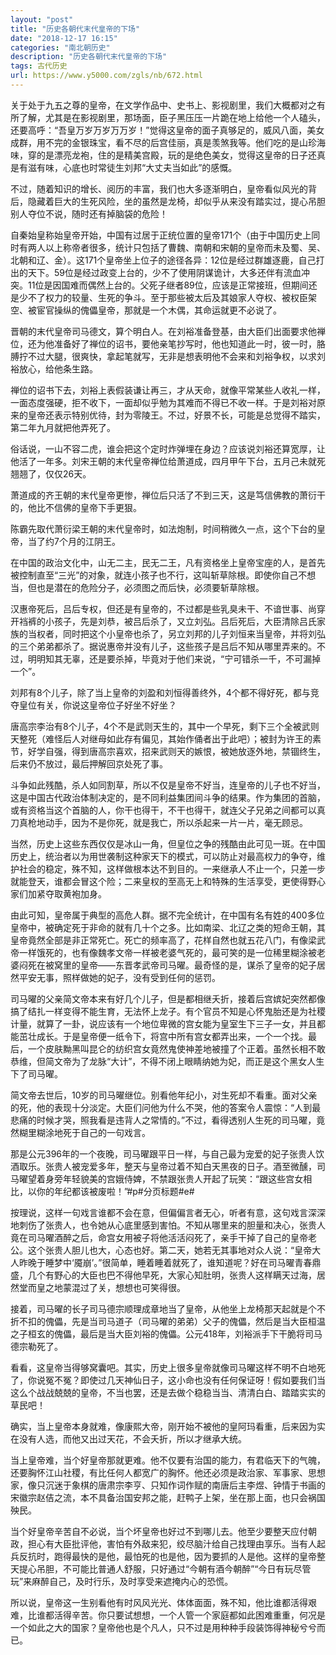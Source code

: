 ```yaml
---
layout: "post"
title: "历史各朝代末代皇帝的下场"
date: "2018-12-17 16:15"
categories: "南北朝历史"
description: "历史各朝代末代皇帝的下场"
tags: 古代历史
url: https://www.y5000.com/zgls/nb/672.html
---
```






关于处于九五之尊的皇帝，在文学作品中、史书上、影视剧里，我们大概都对之有所了解，尤其是在影视剧里，那场面，臣子黑压压一片跪在地上给他一个人磕头，还要高呼：“吾皇万岁万岁万万岁！”觉得这皇帝的面子真够足的，威风八面，美女成群，用不完的金银珠宝，看不尽的后宫佳丽，真是羡煞我等。他们吃的是山珍海味，穿的是漂亮龙袍，住的是精美宫殿，玩的是绝色美女，觉得这皇帝的日子还真是有滋有味，心底也时常徒生刘邦“大丈夫当如此”的感慨。

不过，随着知识的增长、阅历的丰富，我们也大多逐渐明白，皇帝看似风光的背后，隐藏着巨大的生死风险，坐的虽然是龙椅，却似乎从来没有踏实过，提心吊胆别人夺位不说，随时还有掉脑袋的危险！

自秦始皇称始皇帝开始，中国有过居于正统位置的皇帝171个（由于中国历史上同时有两人以上称帝者很多，统计只包括了曹魏、南朝和宋朝的皇帝而未及蜀、吴、北朝和辽、金）。这171个皇帝坐上位子的途径各异：12位是经过群雄逐鹿，自己打出的天下。59位是经过政变上台的，少不了使用阴谋诡计，大多还伴有流血冲突。11位是因国难而偶然上台的。父死子继者89位，应该是正常接班，但期间还是少不了权力的较量、生死的争斗。至于那些被太后及其娘家人夺权、被权臣架空、被宦官操纵的傀儡皇帝，那就是一个木偶，其命运就更不必说了。

晋朝的末代皇帝司马德文，算个明白人。在刘裕准备登基，由大臣们出面要求他禅位，还为他准备好了禅位的诏书，要他亲笔抄写时，他也知道此一时，彼一时，胳膊拧不过大腿，很爽快，拿起笔就写，无非是想表明他不会来和刘裕争权，以求刘裕放心，给他条生路。

禅位的诏书下去，刘裕上表假装谦让再三，才从天命，就像平常某些人收礼一样，一面态度强硬，拒不收下，一面却似乎勉为其难而不得已不收一样。于是刘裕对原来的皇帝还表示特别优待，封为零陵王。不过，好景不长，可能是总觉得不踏实，第二年九月就把他弄死了。

俗话说，一山不容二虎，谁会把这个定时炸弹埋在身边？应该说刘裕还算宽厚，让他活了一年多。刘宋王朝的末代皇帝禅位给萧道成，四月甲午下台，五月己未就死翘翘了，仅仅26天。

萧道成的齐王朝的末代皇帝更惨，禅位后只活了不到三天，这是笃信佛教的萧衍干的，他比不信佛的皇帝下手更狠。

陈霸先取代萧衍梁王朝的末代皇帝时，如法炮制，时间稍微久一点，这个下台的皇帝，当了约7个月的江阴王。

在中国的政治文化中，山无二主，民无二王，凡有资格坐上皇帝宝座的人，是首先被控制直至“三光”的对象，就连小孩子也不行，这叫斩草除根。即使你自己不想当，但也是潜在的危险分子，必须图之而后快，必须要斩草除根。

汉惠帝死后，吕后专权，但还是有皇帝的，不过都是些乳臭未干、不谙世事、尚穿开裆裤的小孩子，先是刘恭，被吕后杀了，又立刘弘。吕后死后，大臣清除吕氏家族的当权者，同时把这个小皇帝也杀了，另立刘邦的儿子刘恒来当皇帝，并将刘弘的三个弟弟都杀了。据说惠帝并没有儿子，这些孩子是吕后不知从哪里弄来的。不过，明明知其无辜，还是要杀掉，毕竟对于他们来说，“宁可错杀一千，不可漏掉一个”。

刘邦有8个儿子，除了当上皇帝的刘盈和刘恒得善终外，4个都不得好死，都与竞夺皇位有关，你说这皇帝位子好坐不好坐？

唐高宗李治有8个儿子，4个不是武则天生的，其中一个早死，剩下三个全被武则天整死（难怪后人对继母如此存有偏见，其始作俑者出于此吧）；被封为许王的素节，好学自强，得到唐高宗喜欢，招来武则天的嫉恨，被她放逐外地，禁锢终生，后来仍不放过，最后押解回京处死了事。

斗争如此残酷，杀人如同割草，所以不仅是皇帝不好当，连皇帝的儿子也不好当，这是中国古代政治体制决定的，是不同利益集团间斗争的结果。作为集团的首脑，或有资格当这个首脑的人，你干也得干，不干也得干，就连父子兄弟之间都可以真刀真枪地动手，因为不是你死，就是我亡，所以杀起来一片一片，毫无顾忌。

当然，历史上这些东西仅仅是冰山一角，但皇位之争的残酷由此可见一斑。在中国历史上，统治者以为用世袭制这种家天下的模式，可以防止对最高权力的争夺，维护社会的稳定，殊不知，这样做根本达不到目的。一来继承人不止一个，只差一步就能登天，谁都会冒这个险；二来皇权的至高无上和特殊的生活享受，更使得野心家们加紧夺取黄袍加身。

由此可知，皇帝属于典型的高危人群。据不完全统计，在中国有名有姓的400多位皇帝中，被确定死于非命的就有几十个之多。比如南梁、北辽之类的短命王朝，其皇帝竟然全部是非正常死亡。死亡的频率高了，花样自然也就五花八门，有像梁武帝一样饿死的，也有像魏孝文帝一样被老婆气死的，最可笑的是一位稀里糊涂被老婆闷死在被窝里的皇帝——东晋孝武帝司马曜。最奇怪的是，谋杀了皇帝的妃子居然平安无事，照样做她的妃子，没有受到任何的惩罚。

司马曜的父亲简文帝本来有好几个儿子，但是都相继夭折，接着后宫嫔妃突然都像搞了结扎一样变得不能生育，无法怀上龙子。有个官员不知是心怀鬼胎还是为社稷计量，就算了一卦，说应该有一个地位卑微的宫女能为皇室生下三子一女，并且都能茁壮成长。于是皇帝便一纸令下，将宫中所有宫女都弄出来，一个一个找。最后，一个皮肤黝黑叫昆仑的纺织宫女竟然鬼使神差地被撞了个正着。虽然长相不敢恭维，但简文帝为了龙脉“大计”，不得不闭上眼睛纳她为妃，而正是这个黑女人生下了司马曜。

简文帝去世后，10岁的司马曜继位。别看他年纪小，对生死却不看重。面对父亲的死，他的表现十分淡定。大臣们问他为什么不哭，他的答案令人震惊：“人到最悲痛的时候才哭，照我看是违背人之常情的。”不过，看得透别人生死的司马曜，竟然糊里糊涂地死于自己的一句戏言。

那是公元396年的一个夜晚，司马曜跟平日一样，与自己最为宠爱的妃子张贵人饮酒取乐。张贵人被宠爱多年，整天与皇帝过着不知白天黑夜的日子。酒至微醺，司马曜望着身旁年轻貌美的宫娥侍婢，不禁跟张贵人开起了玩笑：“跟这些宫女相比，以你的年纪都该被废啦！”#p#分页标题#e#

按理说，这样一句戏言谁都不会在意，但偏偏言者无心，听者有意，这句戏言深深地刺伤了张贵人，也令她从心底里感到害怕。不知从哪里来的胆量和决心，张贵人竟在司马曜酒醉之后，命宫女用被子将他活活闷死了，亲手干掉了自己的皇帝老公。这个张贵人胆儿也大，心态也好。第二天，她若无其事地对众人说：“皇帝大人昨晚于睡梦中‘魇崩’。”很简单，睡着睡着就死了，谁知道呢？好在司马曜青春鼎盛，几个有野心的大臣也巴不得他早死，大家心知肚明，张贵人这样瞒天过海，居然堂而皇之地蒙混过了关，想想也可笑得很。

接着，司马曜的长子司马德宗顺理成章地当了皇帝，从他坐上龙椅那天起就是个不折不扣的傀儡，先是当司马道子（司马曜的弟弟）父子的傀儡，然后是当大臣桓温之子桓玄的傀儡，最后是当大臣刘裕的傀儡。公元418年，刘裕派手下干脆将司马德宗勒死了。

看看，这皇帝当得够窝囊吧。其实，历史上很多皇帝就像司马曜这样不明不白地死了，你说冤不冤？即使过几天神仙日子，这小命也没有任何保证呀！假如要我们当这么个战战兢兢的皇帝，不当也罢，还是去做个稳稳当当、清清白白、踏踏实实的草民吧！

确实，当上皇帝本身就难，像康熙大帝，刚开始不被他的皇阿玛看重，后来因为实在没有人选，而他又出过天花，不会夭折，所以才继承大统。

当上皇帝难，当个好皇帝那就更难。他不仅要有治国的能力，有君临天下的气魄，还要胸怀江山社稷，有比任何人都宽广的胸怀。他还必须是政治家、军事家、思想家，像只沉迷于象棋的唐肃宗李亨、只知作词作赋的南唐后主李煜、钟情于书画的宋徽宗赵佶之流，本不具备治国安邦之能，赶鸭子上架，坐在那上面，也只会祸国殃民。

当个好皇帝辛苦自不必说，当个坏皇帝也好过不到哪儿去。他至少要整天应付朝政，担心有大臣批评他，害怕有外敌来犯，绞尽脑汁给自己找理由享乐。当有人起兵反抗时，跑得最快的是他，最怕死的也是他，因为要抓的人是他。这样的皇帝整天提心吊胆，不可能比普通人舒服，只好通过“今朝有酒今朝醉”“今日有玩尽管玩”来麻醉自己，及时行乐，及时享受来遮掩内心的恐慌。

所以说，皇帝这一生别看他有时风风光光、体体面面，殊不知，他比谁都活得艰难，比谁都活得辛苦。你只要试想想，一个人管一个家庭都如此困难重重，何况是一个如此之大的国家？皇帝他也是个凡人，只不过是用种种手段装饰得神秘兮兮而已。
